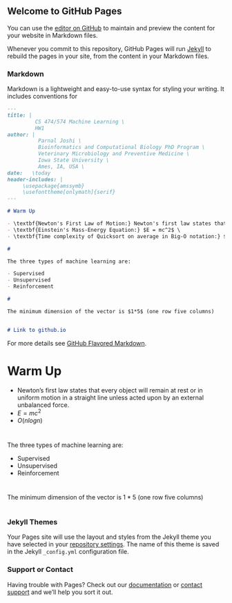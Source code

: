 ## Welcome to GitHub Pages

You can use the [editor on GitHub](https://github.com/parnaljoshi/COMS574_HW01/edit/gh-pages/index.md) to maintain and preview the content for your website in Markdown files.

Whenever you commit to this repository, GitHub Pages will run [Jekyll](https://jekyllrb.com/) to rebuild the pages in your site, from the content in your Markdown files.

### Markdown

Markdown is a lightweight and easy-to-use syntax for styling your writing. It includes conventions for

```markdown
---
title: | 
         CS 474/574 Machine Learning \
         HW1
author: |
          Parnal Joshi \
          Bioinformatics and Computational Biology PhD Program \
          Veterinary Microbiology and Preventive Medicine \
          Iowa State University \
          Ames, IA, USA \
date:   \today
header-includes: |
     \usepackage{amssymb}
     \usefonttheme[onlymath]{serif}
---

# Warm Up

- \textbf{Newton's First Law of Motion:} Newton's first law states that every object will remain at rest or in uniform motion in a straight line unless acted upon by an external unbalanced force. \
- \textbf{Einstein's Mass-Energy Equation:} $E = mc^2$ \
- \textbf{Time complexity of Quicksort on average in Big-O notation:} $O(nlogn)$ \

# 

The three types of machine learning are:

- Supervised
- Unsupervised
- Reinforcement

# 

The minimum dimension of the vector is $1*5$ (one row five columns)


# Link to github.io

```

For more details see [GitHub Flavored Markdown](https://guides.github.com/features/mastering-markdown/).

<div id="warm-up" class="slide section level1">
<h1>Warm Up</h1>
<ul>
<li> Newton’s first law states that every object will remain at rest or in uniform motion in a straight line unless acted upon by an external unbalanced force.<br />
</li>
<li> <span class="math inline"><em>E</em> = <em>m</em><em>c</em><sup>2</sup></span><br />
</li>
<li> <span class="math inline"><em>O</em>(<em>n</em><em>l</em><em>o</em><em>g</em><em>n</em>)</span><br />
</li>
</ul>
</div>
<div id="section" class="slide section level1">
<h1></h1>
<p>The three types of machine learning are:</p>
<ul>
<li>Supervised</li>
<li>Unsupervised</li>
<li>Reinforcement</li>
</ul>
</div>
<div id="section-1" class="slide section level1">
<h1></h1>
<p>The minimum dimension of the vector is <span class="math inline">1 * 5</span> (one row five columns)</p>
</div>
<div id="section-2" class="slide section level1">
<h1></h1>
<p></p>
</div>


### Jekyll Themes

Your Pages site will use the layout and styles from the Jekyll theme you have selected in your [repository settings](https://github.com/parnaljoshi/COMS574_HW01/settings). The name of this theme is saved in the Jekyll `_config.yml` configuration file.

### Support or Contact

Having trouble with Pages? Check out our [documentation](https://docs.github.com/categories/github-pages-basics/) or [contact support](https://support.github.com/contact) and we’ll help you sort it out.
